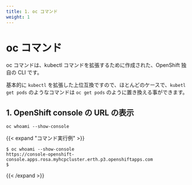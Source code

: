 ```yaml
---
title: 1. oc コマンド 
weight: 1
---
```


# oc コマンド

oc コマンドは、kubectl コマンドを拡張するために作成された、OpenShift 独自の CLI です。

基本的に `kubectl` を拡張した上位互換ですので、ほとんどのケースで、`kubetl get pods` のようなコマンドは `oc get pods` のように置き換える事ができます。

## 1. OpenShift console の URL の表示


```tpl
oc whoami --show-console
```

{{< expand "コマンド実行例" >}}

```tpl
$ oc whoami --show-console
https://console-openshift-console.apps.rosa.myhcpcluster.erth.p3.openshiftapps.com
$ 
```
{{< /expand >}}

